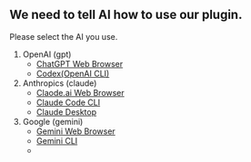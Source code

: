 ## We need to tell AI how to use our plugin.

Please select the AI ​​you use.
1. OpenAI (gpt)
   - [ChatGPT Web Browser]()  
   - [Codex(OpenAI CLI)]()  
2. Anthropics (claude)
   - [Claode.ai Web Browser]()
   - [Claude Code CLI]()
   - [Claude Desktop]()
3. Google (gemini)
   - [Gemini Web Browser]()
   - [Gemini CLI]()
   - 

